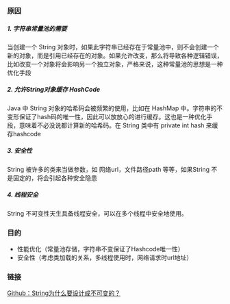 ### 原因
##### 1. 字符串常量池的需要
当创建一个 String 对象时，如果此字符串已经存在于常量池中，则不会创建一个新的对象，而是引用已经存在的对象。如果允许改变，那么将导致各种逻辑错误，比如改变一个对象将会影响另一个独立对象，严格来说，这种常量池的思想是一种优化手段

##### 2. 允许String对象缓存 HashCode
Java 中 String 对象的哈希码会被频繁的使用，比如在 HashMap 中。字符串的不变形保证了hash码的唯一性，因此可以放放心的进行缓存。这也是一种优化手段，意味着不必没说都计算新的哈希码。在 String 类中有 private int hash 来缓存hashcode

##### 3. 安全性
String 被许多的类来当做参数，如 网络url，文件路径path 等等，如果String 不是固定的，将会引起各种安全隐患

##### 4. 线程安全
String 不可变性天生具备线程安全，可以在多个线程中安全地使用。

### 目的

* 性能优化（常量池存储，字符串不变保证了Hashcode唯一性）
* 安全性（考虑类加载的关系，多线程使用时，网络请求时url地址）

### 链接

[Github：String为什么要设计成不可变的？](https://github.com/Moosphan/Android-Daily-Interview/issues/153)